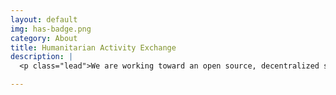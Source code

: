 ```yaml
---
layout: default
img: has-badge.png
category: About
title: Humanitarian Activity Exchange
description: |
  <p class="lead">We are working toward an open source, decentralized server for storing humanitarian activities and serving Humanitarian Activity Streams.  The open API will allow authenticated third party applications to consume and/or create humanitarian acitivites streams.   Follow an organization or individual and receive realtime updates.  The data is decentralized on the server.  It's open source so relief organizations can run thier own servers and own thier data.</p>

---
```


